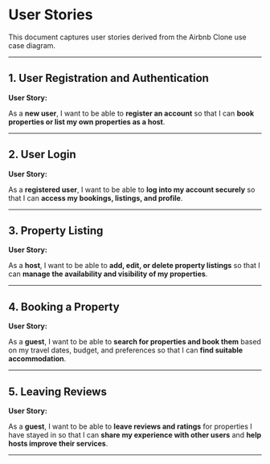 # User Stories

This document captures user stories derived from the Airbnb Clone use case diagram.

---

## 1. User Registration and Authentication

**User Story:**

As a **new user**, I want to be able to **register an account** so that I can **book properties or list my own properties as a host**.

---

## 2. User Login

**User Story:**

As a **registered user**, I want to be able to **log into my account securely** so that I can **access my bookings, listings, and profile**.

---

## 3. Property Listing

**User Story:**

As a **host**, I want to be able to **add, edit, or delete property listings** so that I can **manage the availability and visibility of my properties**.

---

## 4. Booking a Property

**User Story:**

As a **guest**, I want to be able to **search for properties and book them** based on my travel dates, budget, and preferences so that I can **find suitable accommodation**.

---

## 5. Leaving Reviews

**User Story:**

As a **guest**, I want to be able to **leave reviews and ratings** for properties I have stayed in so that I can **share my experience with other users** and **help hosts improve their services**.

---
